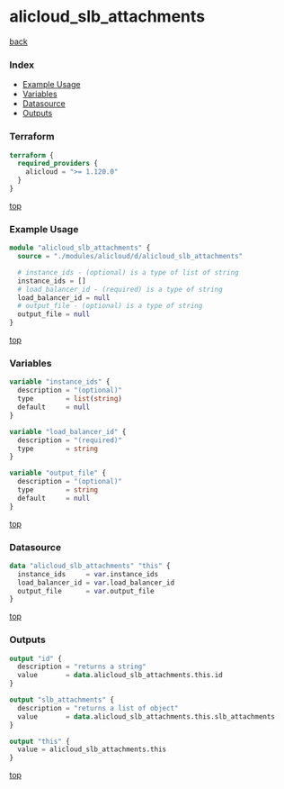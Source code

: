 # alicloud_slb_attachments

[back](../alicloud.md)

### Index

- [Example Usage](#example-usage)
- [Variables](#variables)
- [Datasource](#datasource)
- [Outputs](#outputs)

### Terraform

```terraform
terraform {
  required_providers {
    alicloud = ">= 1.120.0"
  }
}
```

[top](#index)

### Example Usage

```terraform
module "alicloud_slb_attachments" {
  source = "./modules/alicloud/d/alicloud_slb_attachments"

  # instance_ids - (optional) is a type of list of string
  instance_ids = []
  # load_balancer_id - (required) is a type of string
  load_balancer_id = null
  # output_file - (optional) is a type of string
  output_file = null
}
```

[top](#index)

### Variables

```terraform
variable "instance_ids" {
  description = "(optional)"
  type        = list(string)
  default     = null
}

variable "load_balancer_id" {
  description = "(required)"
  type        = string
}

variable "output_file" {
  description = "(optional)"
  type        = string
  default     = null
}
```

[top](#index)

### Datasource

```terraform
data "alicloud_slb_attachments" "this" {
  instance_ids     = var.instance_ids
  load_balancer_id = var.load_balancer_id
  output_file      = var.output_file
}
```

[top](#index)

### Outputs

```terraform
output "id" {
  description = "returns a string"
  value       = data.alicloud_slb_attachments.this.id
}

output "slb_attachments" {
  description = "returns a list of object"
  value       = data.alicloud_slb_attachments.this.slb_attachments
}

output "this" {
  value = alicloud_slb_attachments.this
}
```

[top](#index)